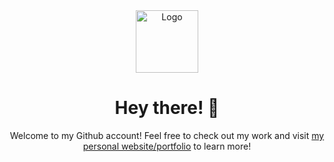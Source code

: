 <div align="center">
  <img alt="Logo" src="https://user-images.githubusercontent.com/69114559/113359889-92128300-92fd-11eb-8b68-16a57209d6fe.png" width="100" />
</div>
<h1 align="center">
  Hey there! 👋
</h1>
<p align="center">
 Welcome to my Github account! Feel free to check out my work and visit <a href="https://ayanagriffin.com">my personal website/portfolio</a> to learn more!
</p>

